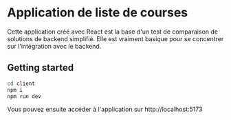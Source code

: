 # Application de liste de courses

Cette application créé avec React est la base d'un test de comparaison de solutions de backend simplifié.
Elle est vraiment basique pour se concentrer sur l'intégration avec le backend.

## Getting started

```bash
cd client
npm i
npm run dev
```

Vous pouvez ensuite accéder à l'application sur http://localhost:5173
